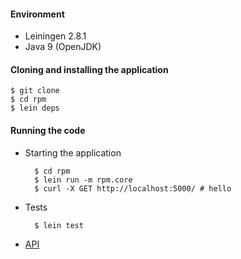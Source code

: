 #### Environment

* Leiningen 2.8.1
* Java 9 (OpenJDK)

#### Cloning and installing the application

	$ git clone
	$ cd rpm
	$ lein deps

#### Running the code

* Starting the application

		$ cd rpm
		$ lein run -m rpm.core
		$ curl -X GET http://localhost:5000/ # hello

* Tests

		$ lein test

* [API](api.md)
